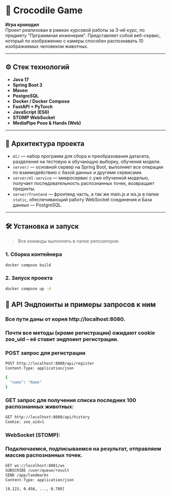 # 🐊 Crocodile Game

**Игра крокодил**  
Проект реализован в рамках курсовой работы за 3-ий курс, по предмету "Прграммная инженерия".
Представляет собой веб-сервиc, который по изображению с камеры способен распознавать 10 изображаемых человеком животных.

---

## ⚙️ Стек технологий

- **Java 17**
- **Spring Boot 3**
- **Maven**
- **PostgreSQL**
- **Docker / Docker Compose**
- **FastAPI + PyTorch**
- **JavaScript (ES6)**
- **STOMP WebSocket**
- **MediaPipe Pose & Hands (Web)**
---

## 🧩 Архитектура проекта

- `ml/` — набор программ для сбора и преобразования датасета, разделения на тестовую и обучающую выборку, обучения модели.
- `server/` — основной сервер на Spring Boot, выполняет все операции по взаимодействию с базой данных и другими сервисами.
- `server/ml-service` — микросервис с уже обученной моделью, получает последовательность распознанных точек, возвращает предикты.
- `server/frontend` — фронтенд часть, а так же main.js и ws.js в папке `static`, обеспечивающий работу WebSocket соединения и 
База данных — PostgreSQL.

---

## 🛠️ Установка и запуск

> Все команды выполнять в папке репозитория.

### 1. Сборка контейнера

```bash
docker compose build
```
### 2. Запуск проекта

```bash
docker compose up -d
```

## 🔗 API Эндпоинты и примеры запросов к ним

### Все пути даны от корня http://localhost:8080.
### Почти все методы (кроме регистрации) ожидают cookie zoo_uid – её ставит эндпоинт регистрации.

### POST запрос для регистрации
```bash
POST http://localhost:8080/api/register
Content-Type: application/json

{
  "name": "Name"
}
```
### GET запрос для получения списка последних 100 распознанных животных:
```bash
GET http://localhost:8080/api/history
Cookie: zoo_uid=1
```
### WebSocket (STOMP):
### Подключаемся, подписываемся на результат, отправляем массив распознанных точек.
```bash
GET ws://localhost:8081/ws
SUBSCRIBE /user/queue/result
SEND /app/landmarks
Content-Type: application/json

[0.123, 0.456, ..., 0.789]
```

